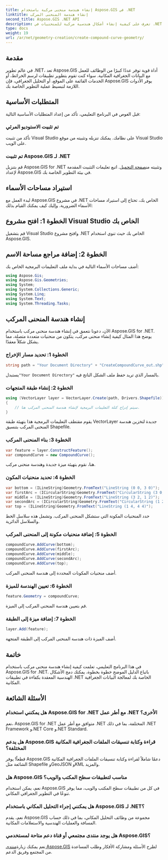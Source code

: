 ```yaml
---
title: إنشاء هندسة منحنى مركبة باستخدام Aspose.GIS في .NET
linktitle: إنشاء هندسة المنحنى المركب
second_title: Aspose.GIS .NET API
description: تعرف على كيفية إنشاء أشكال هندسية مركبة للمنحنيات في .NET باستخدام Aspose.GIS لمعالجة البيانات الجغرافية المكانية بشكل سلس.
type: docs
weight: 19
url: /ar/net/geometry-creation/create-compound-curve-geometry/
---
```

## مقدمة
في عالم تطوير .NET، تعد Aspose.GIS أداة قوية توفر عددًا كبيرًا من الوظائف للعمل مع البيانات الجغرافية المكانية. سواء كنت تقوم بتطوير تطبيقات لرسم الخرائط، أو الخدمات القائمة على الموقع، أو التحليل الجغرافي، فإن Aspose.GIS يوفر الأدوات اللازمة لتبسيط عملية التطوير الخاصة بك.
## المتطلبات الأساسية
قبل الغوص في البرنامج التعليمي، تأكد من إعداد المتطلبات الأساسية التالية:
### تم تثبيت الاستوديو المرئي
تأكد من تثبيت Visual Studio على نظامك. يمكنك تنزيله وتثبيته من موقع Visual Studio على الويب.
### تم تثبيت Aspose.GIS لـ .NET
 قم بتنزيل Aspose.GIS for .NET وتثبيته من[صفحة التحميل](https://releases.aspose.com/gis/net/). اتبع تعليمات التثبيت المقدمة لإعداد Aspose.GIS في بيئة التطوير الخاصة بك.

## استيراد مساحات الأسماء
لبدء العمل مع Aspose.GIS في مشروع .NET الخاص بك، تحتاج إلى استيراد مساحات الأسماء الضرورية. وإليك كيف يمكنك القيام بذلك:
## الخطوة 1: افتح مشروع Visual Studio الخاص بك
قم بتشغيل Visual Studio وافتح مشروع .NET الخاص بك حيث تنوي استخدام Aspose.GIS.
## الخطوة 2: إضافة مراجع مساحة الاسم
أضف مساحات الأسماء التالية في بداية ملف التعليمات البرمجية الخاص بك:
```csharp
using Aspose.Gis;
using Aspose.Gis.Geometries;
using System;
using System.Collections.Generic;
using System.Linq;
using System.Text;
using System.Threading.Tasks;
```
## إنشاء هندسة المنحنى المركب
الآن، دعونا نتعمق في إنشاء هندسة منحنى مركب باستخدام Aspose.GIS for .NET. يوضح هذا المثال كيفية إنشاء منحنى مركب، يتكون من منحنيات متعددة متصلة، مما يشكل شكلاً معقدًا.
### الخطوة 1: تحديد مسار الإخراج
```csharp
string path = "Your Document Directory" + "CreateCompoundCurve_out.shp";
```
 يستبدل`"Your Document Directory"` بالمسار الذي تريد حفظ ملف الشكل الناتج فيه.
### الخطوة 2: إنشاء طبقة المتجهات
```csharp
using (VectorLayer layer = VectorLayer.Create(path, Drivers.Shapefile))
{
    // سيتم إدراج كتلة التعليمات البرمجية لإنشاء هندسة المنحنى المركب هنا.
}
```
يقوم مقتطف التعليمات البرمجية هذا بتهيئة طبقة VectorLayer جديدة لتخزين هندسة المنحنى المركب بتنسيق Shapefile.
### الخطوة 3: بناء المنحنى المركب
```csharp
var feature = layer.ConstructFeature();
var compoundCurve = new CompoundCurve();
```
هنا، نقوم بتهيئة ميزة جديدة وهندسة منحنى مركب.
### الخطوة 4: تحديد منحنيات المكون
```csharp
var bottom = (ILineString)Geometry.FromText("LineString (0 0, 3 0)");
var firstArc = (ICircularString)Geometry.FromText("CircularString (3 0, 4 1, 3 2)");
var middle = (ILineString)Geometry.FromText("LineString (3 2, 1 2)");
var secondArc = (ICircularString)Geometry.FromText("CircularString (1 2, 0 3, 1 4)");
var top = (ILineString)Geometry.FromText("LineString (1 4, 4 4)");
```
حدد المنحنيات المكونة التي ستشكل المنحنى المركب. وتشمل هذه سلاسل الخط والسلاسل الدائرية.
### الخطوة 5: إضافة منحنيات مكونة إلى المنحنى المركب
```csharp
compoundCurve.AddCurve(bottom);
compoundCurve.AddCurve(firstArc);
compoundCurve.AddCurve(middle);
compoundCurve.AddCurve(secondArc);
compoundCurve.AddCurve(top);
```
أضف منحنيات المكونات المحددة إلى هندسة المنحنى المركب.
### الخطوة 6: تعيين الهندسة للميزة
```csharp
feature.Geometry = compoundCurve;
```
قم بتعيين هندسة المنحنى المركب إلى الميزة.
### الخطوة 7: إضافة ميزة إلى الطبقة
```csharp
layer.Add(feature);
```
أضف الميزة ذات هندسة المنحنى المركب إلى الطبقة المتجهة.

## خاتمة
في هذا البرنامج التعليمي، تعلمت كيفية إنشاء هندسة منحنى مركب باستخدام Aspose.GIS for .NET. باتباع الدليل الموضح خطوة بخطوة، يمكنك دمج الأشكال الهندسية المعقدة بكفاءة في تطبيقات .NET الخاصة بك لمعالجة البيانات الجغرافية المكانية.
## الأسئلة الشائعة
### هل يمكنني استخدام Aspose.GIS for .NET مع أطر عمل .NET الأخرى؟
نعم، Aspose.GIS for .NET متوافق مع أطر عمل .NET المختلفة، بما في ذلك .NET Framework و.NET Core و.NET Standard.
### هل يدعم Aspose.GIS قراءة وكتابة تنسيقات الملفات الجغرافية المكانية المختلفة؟
قطعاً! يوفر Aspose.GIS دعمًا شاملاً لقراءة وكتابة تنسيقات الملفات الجغرافية المكانية الشائعة مثل Shapefile وGeoJSON وKML والمزيد.
### هل Aspose.GIS مناسب لتطبيقات سطح المكتب والويب؟
نعم، يمكن استخدام Aspose.GIS في كل من تطبيقات سطح المكتب والويب، مما يوفر تنوعًا في التطوير الجغرافي المكاني.
### هل يمكنني إجراء التحليل المكاني باستخدام Aspose.GIS لـ .NET؟
نعم، يقدم Aspose.GIS مجموعة من وظائف التحليل المكاني، بما في ذلك حساب المسافة والعمليات الهندسية والاستعلامات المكانية.
### هل يوجد منتدى مجتمعي أو قناة دعم متاحة لمستخدمي Aspose.GIS؟
 نعم يمكنك زيارة[منتدى Aspose.GIS](https://forum.aspose.com/c/gis/33) لطرح الأسئلة ومشاركة الأفكار وطلب المساعدة من المجتمع وفريق الدعم.